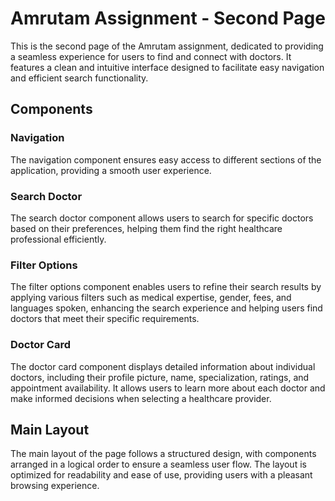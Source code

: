 # Amrutam Assignment - Second Page

This is the second page of the Amrutam assignment, dedicated to providing a seamless experience for users to find and connect with doctors. It features a clean and intuitive interface designed to facilitate easy navigation and efficient search functionality.

## Components

### Navigation
The navigation component ensures easy access to different sections of the application, providing a smooth user experience.

### Search Doctor
The search doctor component allows users to search for specific doctors based on their preferences, helping them find the right healthcare professional efficiently.

### Filter Options
The filter options component enables users to refine their search results by applying various filters such as medical expertise, gender, fees, and languages spoken, enhancing the search experience and helping users find doctors that meet their specific requirements.

### Doctor Card
The doctor card component displays detailed information about individual doctors, including their profile picture, name, specialization, ratings, and appointment availability. It allows users to learn more about each doctor and make informed decisions when selecting a healthcare provider.

## Main Layout
The main layout of the page follows a structured design, with components arranged in a logical order to ensure a seamless user flow. The layout is optimized for readability and ease of use, providing users with a pleasant browsing experience.

